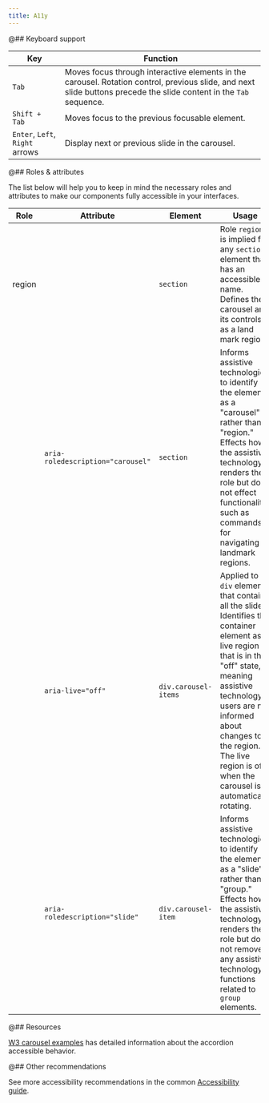 ```yaml
---
title: A11y
---
```


@## Keyboard support

| Key                             | Function                                                                                                                                                            |
| ------------------------------- | ------------------------------------------------------------------------------------------------------------------------------------------------------------------- |
| `Tab`                           | Moves focus through interactive elements in the carousel. Rotation control, previous slide, and next slide buttons precede the slide content in the `Tab` sequence. |
| `Shift + Tab`                   | Moves focus to the previous focusable element.                                                                                                                      |
| `Enter`, `Left`, `Right` arrows | Display next or previous slide in the carousel.                                                                                                                     |

@## Roles & attributes

The list below will help you to keep in mind the necessary roles and attributes to make our components fully accessible in your interfaces.

| Role   | Attribute                         | Element              | Usage                                                                                                                                                                                                                                                                                       |
| ------ | --------------------------------- | -------------------- | ------------------------------------------------------------------------------------------------------------------------------------------------------------------------------------------------------------------------------------------------------------------------------------------- |
| region |                                   | `section`            | Role `region` is implied for any `section` element that has an accessible name. Defines the carousel and its controls as a land mark region.                                                                                                                                                |
|        | `aria-roledescription="carousel"` | `section`            | Informs assistive technologies to identify the element as a "carousel" rather than a "region." Effects how the assistive technology renders the role but does not effect functionality, such as commands for navigating to landmark regions.                                                |
|        | `aria-live="off"`                 | `div.carousel-items` | Applied to a `div` element that contains all the slides. Identifies the container element as a live region that is in the "off" state, meaning assistive technology users are not informed about changes to the region. The live region is off when the carousel is automatically rotating. |
|        | `aria-roledescription="slide"`    | `div.carousel-item`  | Informs assistive technologies to identify the element as a "slide" rather than a "group." Effects how the assistive technology renders the role but does not remove any assistive technology functions related to `group` elements.                                                        |

@## Resources

[W3 carousel examples](https://www.w3.org/TR/wai-aria-practices/examples/carousel/carousel-1.html) has detailed information about the accordion accessible behavior.

@## Other recommendations

See more accessibility recommendations in the common [Accessibility guide](/core-principles/a11y/).
